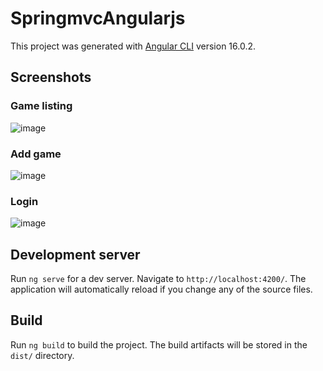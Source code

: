 # SpringmvcAngularjs

This project was generated with [Angular CLI](https://github.com/angular/angular-cli) version 16.0.2.

## Screenshots

### Game listing
![image](https://github.com/Lyuu17/springmvc-angularjs-internship/assets/14199521/c77dc19c-d5a2-422c-bc18-99fe54345720)

### Add game
![image](https://github.com/Lyuu17/springmvc-angularjs-internship/assets/14199521/158595a8-57ac-4650-8bc3-25d142a06ec2)

### Login
![image](https://github.com/Lyuu17/springmvc-angularjs-internship/assets/14199521/5cf8ea18-6513-4a86-82d6-e208587f62e8)


## Development server

Run `ng serve` for a dev server. Navigate to `http://localhost:4200/`. The application will automatically reload if you change any of the source files.

## Build

Run `ng build` to build the project. The build artifacts will be stored in the `dist/` directory.
